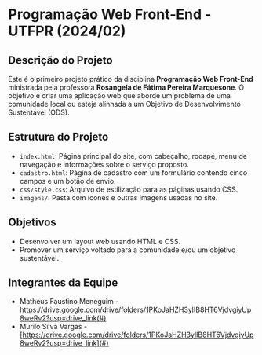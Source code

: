# Programação Web Front-End - UTFPR (2024/02)

## Descrição do Projeto
Este é o primeiro projeto prático da disciplina **Programação Web Front-End** ministrada pela professora **Rosangela de Fátima Pereira Marquesone**. O objetivo é criar uma aplicação web que aborde um problema de uma comunidade local ou esteja alinhada a um Objetivo de Desenvolvimento Sustentável (ODS).

## Estrutura do Projeto
- `index.html`: Página principal do site, com cabeçalho, rodapé, menu de navegação e informações sobre o serviço proposto.
- `cadastro.html`: Página de cadastro com um formulário contendo cinco campos e um botão de envio.
- `css/style.css`: Arquivo de estilização para as páginas usando CSS.
- `imagens/`: Pasta com ícones e outras imagens usadas no site.

## Objetivos
- Desenvolver um layout web usando HTML e CSS.
- Promover um serviço voltado para a comunidade e/ou um objetivo sustentável.

## Integrantes da Equipe
- Matheus Faustino Meneguim - https://drive.google.com/drive/folders/1PKoJaHZH3ylIB8HT6VjdvgiyUp8weRv2?usp=drive_link(#)
- Murilo Silva Vargas - [https://drive.google.com/drive/folders/1PKoJaHZH3ylIB8HT6VjdvgiyUp8weRv2?usp=drive_link](#)

